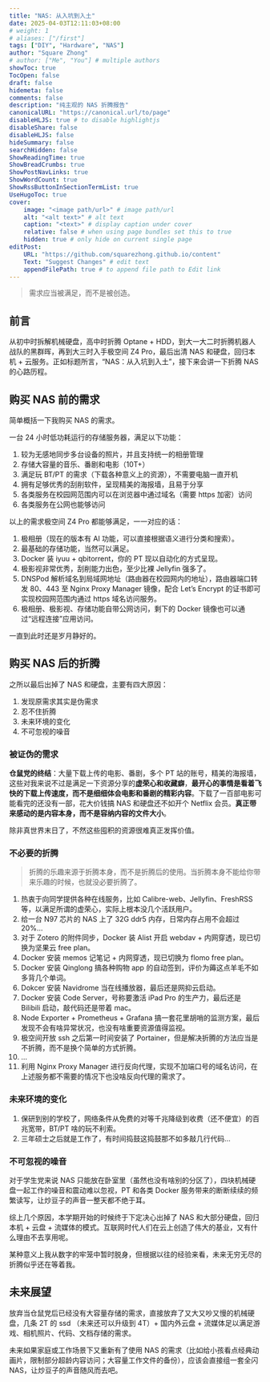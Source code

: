 ```yaml
---
title: "NAS: 从入坑到入土"
date: 2025-04-03T12:11:03+08:00
# weight: 1
# aliases: ["/first"]
tags: ["DIY", "Hardware", "NAS"]
author: "Square Zhong"
# author: ["Me", "You"] # multiple authors
showToc: true
TocOpen: false
draft: false
hidemeta: false
comments: false
description: "纯主观的 NAS 折腾报告"
canonicalURL: "https://canonical.url/to/page"
disableHLJS: true # to disable highlightjs
disableShare: false
disableHLJS: false
hideSummary: false
searchHidden: false
ShowReadingTime: true
ShowBreadCrumbs: true
ShowPostNavLinks: true
ShowWordCount: true
ShowRssButtonInSectionTermList: true
UseHugoToc: true
cover:
    image: "<image path/url>" # image path/url
    alt: "<alt text>" # alt text
    caption: "<text>" # display caption under cover
    relative: false # when using page bundles set this to true
    hidden: true # only hide on current single page
editPost:
    URL: "https://github.com/squarezhong.github.io/content"
    Text: "Suggest Changes" # edit text
    appendFilePath: true # to append file path to Edit link
---
```


> 需求应当被满足，而不是被创造。
> 

## 前言

从初中时拆解机械硬盘，高中时折腾 Optane + HDD，到大一大二时折腾机器人战队的黑群晖，再到大三时入手极空间 Z4 Pro，最后出清 NAS 和硬盘，回归本机 + 云服务。正如标题所言，“NAS：从入坑到入土”，接下来会讲一下折腾 NAS 的心路历程。

## 购买 NAS 前的需求

简单概括一下我购买 NAS 的需求。

一台 24 小时低功耗运行的存储服务器，满足以下功能：

1. 较为无感地同步多台设备的照片，并且支持统一的相册管理
2. 存储大容量的音乐、番剧和电影（10T+）
3. 满足玩 BT/PT 的需求（下载各种意义上的资源），不需要电脑一直开机
4. 拥有足够优秀的刮削软件，呈现精美的海报墙，且易于分享
5. 各类服务在校园网范围内可以在浏览器中通过域名（需要 https 加密）访问
6. 各类服务在公网也能够访问
</aside>

以上的需求极空间 Z4 Pro 都能够满足，一一对应的话：

1. 极相册（现在的版本有 AI 功能，可以直接根据语义进行分类和搜索）。
2. 最基础的存储功能，当然可以满足。
3. Docker 装 iyuu + qbitorrent，你的 PT 现以自动化的方式呈现。
4. 极影视非常优秀，刮削能力出色，至少比裸 Jellyfin 强多了。
5. DNSPod 解析域名到局域网地址（路由器在校园网内的地址），路由器端口转发 80、443 至 Nginx Proxy Manager 镜像，配合 Let’s Encrypt 的证书即可实现校园网范围内通过 https 域名访问服务。
6. 极相册、极影视、存储功能自带公网访问，剩下的 Docker 镜像也可以通过“远程连接”应用访问。

一直到此时还是岁月静好的。

## 购买 NAS 后的折腾

之所以最后出掉了 NAS 和硬盘，主要有四大原因：

1. 发现原需求其实是伪需求
2. 忍不住折腾
3. 未来环境的变化
4. 不可忽视的噪音

### 被证伪的需求

**仓鼠党的终结**：大量下载上传的电影、番剧，多个 PT 站的账号，精美的海报墙，这些对我来说不过是满足一下资源分享的**虚荣心和收藏癖**，**最开心的事情是看着飞快的下载上传速度，而不是细细体会电影和番剧的精彩内容**。下载了一百部电影可能看完的还没有一部，花大价钱搞 NAS 和硬盘还不如开个 Netflix 会员。**真正带来感动的是内容本身，而不是容纳内容的文件大小**。

除非真世界末日了，不然这些囤积的资源很难真正发挥价值。

### 不必要的折腾

> 折腾的乐趣来源于折腾本身，而不是折腾后的使用。当折腾本身不能给你带来乐趣的时候，也就没必要折腾了。
> 
1. 热衷于向同学提供各种在线服务，比如 Calibre-web、Jellyfin、FreshRSS 等，以满足所谓的虚荣心，实际上根本没几个活跃用户。
2. 给一台 N97 芯片的 NAS 上了 32G ddr5 内存，日常内存占用不会超过 20%…
3. 对于 Zotero 的附件同步，Docker 装 Alist 开启 webdav + 内网穿透，现已切换为坚果云 free plan。
4. Docker 安装 memos 记笔记 + 内网穿透，现已切换为 flomo free plan。
5. Docker 安装 Qinglong 搞各种购物 app 的自动签到，评价为薅这点羊毛不如多背几个单词。
6. Dokcer 安装 Navidrome 当在线播放器，最后还是网抑云启动。
7. Docker 安装 Code Server，号称要激活 iPad Pro 的生产力，最后还是 Bilibili 启动，敲代码还是带着 mac。
8. Node Exporter + Prometheus + Grafana 搞一套花里胡哨的监测方案，最后发现不会有啥异常状况，也没有啥重要资源值得监视。
9. 极空间开放 ssh 之后第一时间安装了 Portainer，但是解决折腾的方法应当是不折腾，而不是换个简单的方式折腾。
10. …
11. 利用 Nginx Proxy Manager 进行反向代理，实现不加端口号的域名访问，在上述服务都不需要的情况下也没啥反向代理的需求了。

### 未来环境的变化

1. 保研到别的学校了，网络条件从免费的对等千兆降级到收费（还不便宜）的百兆宽带，BT/PT 啥的玩不利索。
2. 三年硕士之后就是工作了，有时间捣鼓这捣鼓那不如多敲几行代码…

### 不可忽视的噪音

对于学生党来说 NAS 只能放在卧室里（虽然也没有啥别的分区了），四块机械硬盘一起工作的噪音和震动难以忽视，PT 和各类 Docker 服务带来的断断续续的频繁读写，让炒豆子的声音一整天都不绝于耳。

综上几个原因，本学期开始的时候终于下定决心出掉了 NAS 和大部分硬盘，回归本机 + 云盘 + 流媒体的模式。互联网时代人们在云上创造了伟大的基业，又有什么理由不去享用呢。

某种意义上我从数字的牢笼中暂时脱身，但根据以往的经验来看，未来无穷无尽的折腾似乎还在等着我。

## 未来展望

放弃当仓鼠党后已经没有大容量存储的需求，直接放弃了又大又吵又慢的机械硬盘，几条 2T 的 ssd （未来还可以升级到 4T）+ 国内外云盘 + 流媒体足以满足游戏、相机照片、代码、文档存储的需求。

未来如果家庭或工作场景下又重新有了使用 NAS 的需求（比如给小孩看点经典动画片，限制部分超龄内容访问；大容量工作文件的备份），应该会直接组一套全闪 NAS，让炒豆子的声音随风而去吧。